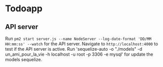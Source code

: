 # Todoapp

## API server

Run `pm2 start server.js --name NodeServer --log-date-format 'DD/MM HH:mm:ss' --watch` for the API server. Navigate to `http://localhost:4000` to test if the API server is active.
Run 'sequelize-auto -o "./models" -d un_ami_pour_la_vie -h localhost -u root -p 3306 -e mysql' for update the models sequelize.
